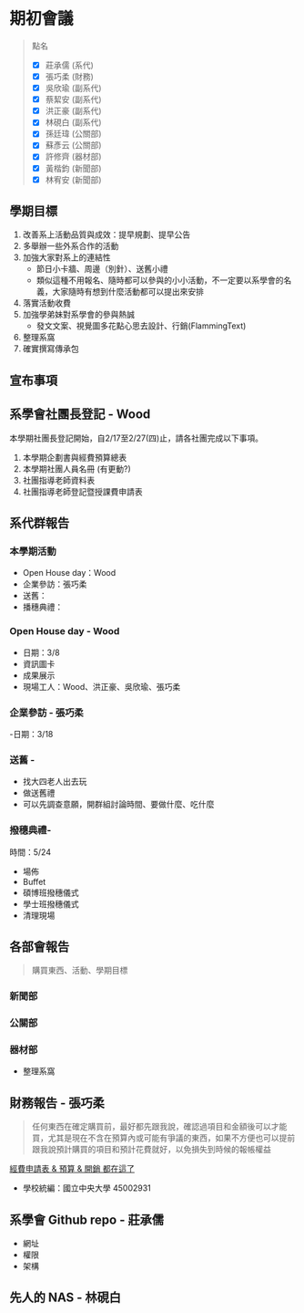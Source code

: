 # 期初會議

> 點名
>
> - [x] 莊承儒 (系代)
> - [x] 張巧柔 (財務)
> - [x] 吳欣瑜 (副系代)
> - [x] 蔡絜安 (副系代)
> - [x] 洪正豪 (副系代)
> - [x] 林硯白 (副系代)
> - [x] 孫廷瑋 (公關部)
> - [x] 蘇彥云 (公關部)
> - [x] 許修齊 (器材部)
> - [x] 黃楷鈞 (新聞部)
> - [x] 林宥安 (新聞部)

## 學期目標

1. 改善系上活動品質與成效：提早規劃、提早公告
2. 多舉辦一些外系合作的活動
3. 加強大家對系上的連結性
   - 節日小卡牆、周邊（別針）、送舊小禮
   - 類似這種不用報名、隨時都可以參與的小小活動，不一定要以系學會的名義，大家隨時有想到什麼活動都可以提出來安排
4. 落實活動收費
5. 加強學弟妹對系學會的參與熱誠
   - 發文文案、視覺圖多花點心思去設計、行銷(FlammingText)
6. 整理系窩
7. 確實撰寫傳承包

## 宣布事項

## 系學會社團長登記 - Wood

本學期社團長登記開始，自2/17至2/27(四)止，請各社團完成以下事項。

1. 本學期企劃書與經費預算總表
2. 本學期社團人員名冊 (有更動?)
3. 社團指導老師資料表
4. 社團指導老師登記暨授課費申請表

## 系代群報告

### 本學期活動

- Open House day：Wood
- 企業參訪：張巧柔
- 送舊：
- 播穗典禮：

### Open House day - Wood

- 日期：3/8
- 資訊圖卡
- 成果展示
- 現場工人：Wood、洪正豪、吳欣瑜、張巧柔

### 企業參訪 - 張巧柔

-日期：3/18

### 送舊 - 

- 找大四老人出去玩
- 做送舊禮
- 可以先調查意願，開群組討論時間、要做什麼、吃什麼

### 撥穗典禮-  

時間：5/24

- 場佈
- Buffet
- 碩博班撥穗儀式
- 學士班撥穗儀式
- 清理現場

## 各部會報告

> 購買東西、活動、學期目標

### 新聞部

### 公關部

### 器材部

- 整理系窩

## 財務報告 - 張巧柔

> 任何東西在確定購買前，最好都先跟我說，確認過項目和金額後可以才能買，尤其是現在不含在預算內或可能有爭議的東西，如果不方便也可以提前跟我說預計購買的項目和預計花費就好，以免損失到時候的報帳權益

[經費申請表 & 預算 & 開銷 都在這了](https://drive.google.com/drive/folders/1-LyPV1JhfjSKeDbrZ9_MAFOIpqN6ctHR)

- 學校統編：國立中央大學 45002931

## 系學會 Github repo - 莊承儒

- 網址
- 權限
- 架構

## 先人的 NAS - 林硯白
